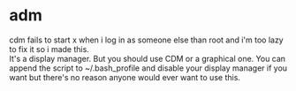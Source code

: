 # adm  

cdm fails to start x when i log in as someone else than root and i'm too lazy to fix it so i made this.  
It's a display manager. But you should use CDM or a graphical one.
You can append the script to ~/.bash_profile and disable your display manager if you want but there's no reason anyone would ever want to use this.
